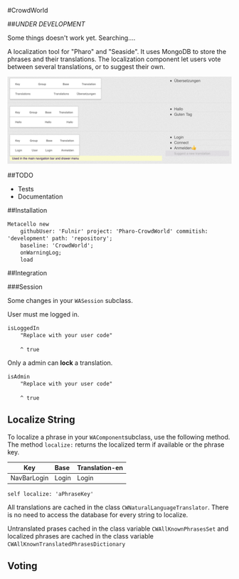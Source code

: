 #CrowdWorld

##*UNDER DEVELOPMENT*

Some things doesn't work yet. Searching....

A localization tool for "Pharo" and "Seaside". It uses MongoDB to store the phrases and their translations. The localization component let users vote between several translations, or to suggest their own.
 
![](images/screenshot-1.png)


##TODO
- Tests
- Documentation

##Installation

```
Metacello new
    githubUser: 'Fulnir' project: 'Pharo-CrowdWorld' commitish: 'development' path: 'repository';
    baseline: 'CrowdWorld';
    onWarningLog;
    load
```

##Integration

###Session

Some changes in your `WASession` subclass.

User must me logged in.

```
isLoggedIn
	"Replace with your user code"

	^ true
```


Only a admin can **lock** a translation.


```
isAdmin
	"Replace with your user code"

	^ true
```

## Localize String

To localize a phrase in your `WAComponent`subclass, use the following method. The method `localize:` returns the localized term if available or the phrase key.


| Key         | Base        | Translation-en |
| ----------- | :------- | :------------- |
| NavBarLogin | Login | Login |


```
self localize: 'aPhraseKey'
```

All translations are cached in the class `CWNaturalLanguageTranslator`. There is no need to access the database for every string to localize.

Untranslated prases cached in the class variable `CWAllKnownPhrasesSet` and localized phrases are cached in the class variable `CWAllKnownTranslatedPhrasesDictionary`

## Voting

